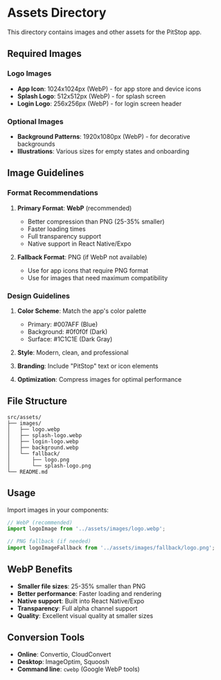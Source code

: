 # Assets Directory

This directory contains images and other assets for the PitStop app.

## Required Images

### Logo Images
- **App Icon**: 1024x1024px (WebP) - for app store and device icons
- **Splash Logo**: 512x512px (WebP) - for splash screen
- **Login Logo**: 256x256px (WebP) - for login screen header

### Optional Images
- **Background Patterns**: 1920x1080px (WebP) - for decorative backgrounds
- **Illustrations**: Various sizes for empty states and onboarding

## Image Guidelines

### Format Recommendations
1. **Primary Format**: **WebP** (recommended)
   - Better compression than PNG (25-35% smaller)
   - Faster loading times
   - Full transparency support
   - Native support in React Native/Expo

2. **Fallback Format**: PNG (if WebP not available)
   - Use for app icons that require PNG format
   - Use for images that need maximum compatibility

### Design Guidelines
1. **Color Scheme**: Match the app's color palette
   - Primary: #007AFF (Blue)
   - Background: #0f0f0f (Dark)
   - Surface: #1C1C1E (Dark Gray)

2. **Style**: Modern, clean, and professional
3. **Branding**: Include "PitStop" text or icon elements
4. **Optimization**: Compress images for optimal performance

## File Structure
```
src/assets/
├── images/
│   ├── logo.webp
│   ├── splash-logo.webp
│   ├── login-logo.webp
│   ├── background.webp
│   └── fallback/
│       ├── logo.png
│       └── splash-logo.png
└── README.md
```

## Usage
Import images in your components:
```typescript
// WebP (recommended)
import logoImage from '../assets/images/logo.webp';

// PNG fallback (if needed)
import logoImageFallback from '../assets/images/fallback/logo.png';
```

## WebP Benefits
- **Smaller file sizes**: 25-35% smaller than PNG
- **Better performance**: Faster loading and rendering
- **Native support**: Built into React Native/Expo
- **Transparency**: Full alpha channel support
- **Quality**: Excellent visual quality at smaller sizes

## Conversion Tools
- **Online**: Convertio, CloudConvert
- **Desktop**: ImageOptim, Squoosh
- **Command line**: `cwebp` (Google WebP tools) 